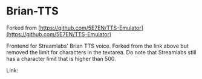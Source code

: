 # Brian-TTS

Forked from [https://github.com/5E7EN/TTS-Emulator](https://github.com/5E7EN/TTS-Emulator)

Frontend for Streamlabs' Brian TTS voice. Forked from the link above but removed the limit for characters in the textarea. Do note that Streamlabs still has a character limit that is higher than 500.

Link:
